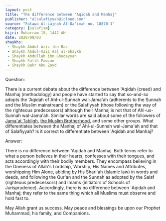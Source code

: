 ```yaml
---
layout: post
title: "The difference between 'Aqidah and Manhaj"
publisher: "alsalafiyyah@icloud.com"
source: "Fatawa Al-Lajnah Al-Da'imah no. 18870-1"
category: [salafism]
hijri: Muharram 15, 1442 AH
date: 2020/09/03
shaykhs: 
 - Shaykh Abdul-Aziz ibn Baz
 - Shaykh Abdul-Aziz Aal al-Shaykh
 - Shaykh Abdullah ibn Ghudayyan
 - Shaykh Salih Fawzan
 - Shaykh Bakr Abu Zayd
---
```


Question: 

There is a current debate about the difference between 'Aqidah (creed) and Manhaj (methodology) and people have started to say that so-and-so adopts the 'Aqidah of Ahl-ul-Sunnah wal-Jama'ah (adherents to the Sunnah and the Muslim mainstream) or the Salafiyyah (those following the way of the righteous predecessors) although their Manhaj is not that of Ahl-us-Sunnah wal-Jama'ah. Similar words are said about some of the followers of [Jama'at Tabligh](/sufism/), [the Muslim Brotherhood](/ikhwanis), and some other groups. What differentiates between the Manhaj of Ahl-ul-Sunnah wal-Jama'ah and that of Salafiyyah? Is it correct to differentiate between 'Aqidah and Manhaj?  

Answer:

There is no difference between 'Aqidah and Manhaj. Both terms refer to what a person believes in their hearts, confesses with their tongues, and acts accordingly with their bodily members. They encompass believing in the Oneness of Allah's Lordship, Worship, His Names and Attributes, worshipping Him Alone, abiding by His Shari'ah (Islamic law) in words and deeds, and following the Qur'an and the Sunnah as adopted by the Salaf (righteous predecessors) and Imams (initiators of Schools of Jurisprudence). Accordingly, there is no difference between `Aqidah and Manhaj; they refer to the same thing which all Muslims must observe and hold fast to. 

May Allah grant us success. May peace and blessings be upon our Prophet Muhammad, his family, and Companions.

